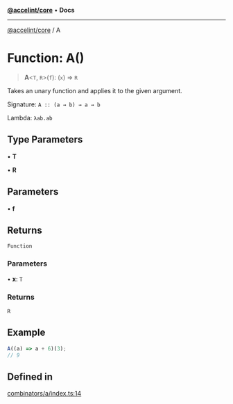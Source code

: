 [**@accelint/core**](../README.md) • **Docs**

***

[@accelint/core](../README.md) / A

# Function: A()

> **A**\<`T`, `R`\>(`f`): (`x`) => `R`

Takes an unary function and applies it to the given argument.

Signature: `A :: (a → b) → a → b`

Lambda: `λab.ab`

## Type Parameters

• **T**

• **R**

## Parameters

• **f**

## Returns

`Function`

### Parameters

• **x**: `T`

### Returns

`R`

## Example

```ts
A((a) => a + 6)(3);
// 9
```

## Defined in

[combinators/a/index.ts:14](https://github.com/gohypergiant/standard-toolkit/blob/87ae5060c82d212b75a10cafb0030b08916e90f1/packages/core/src/combinators/a/index.ts#L14)
